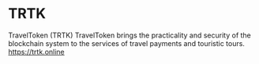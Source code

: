 # TRTK
TravelToken (TRTK)
TravelToken brings the practicality and security of the blockchain 
system to the services of travel payments and touristic tours.
https://trtk.online

